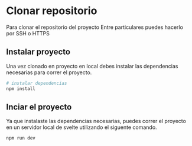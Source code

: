 # Clonar repositorio

Para clonar el repositorio del proyecto Entre particulares puedes hacerlo por SSH o HTTPS

## Instalar proyecto

Una vez clonado en proyecto en local debes instalar las dependencias necesarias para correr el proyecto.

```bash
# instalar dependencias
npm install
```

## Inciar el proyecto

Ya que instalaste las dependencias necesarias, puedes correr el proyecto en un servidor local de svelte utilizando el siguente comando.

```bash
npm run dev
```
